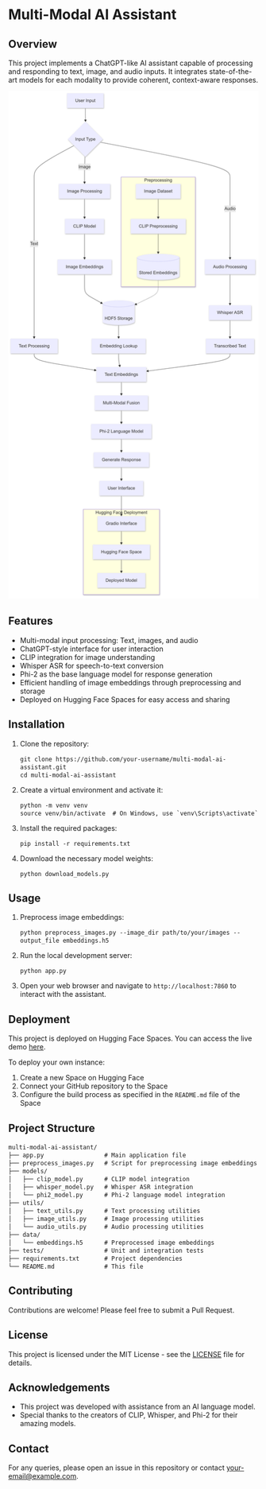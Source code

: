 # Multi-Modal AI Assistant

## Overview

This project implements a ChatGPT-like AI assistant capable of processing and responding to text, image, and audio inputs. It integrates state-of-the-art models for each modality to provide coherent, context-aware responses.

![Project Diagram](images/image1.png)

## Features

- Multi-modal input processing: Text, images, and audio
- ChatGPT-style interface for user interaction
- CLIP integration for image understanding
- Whisper ASR for speech-to-text conversion
- Phi-2 as the base language model for response generation
- Efficient handling of image embeddings through preprocessing and storage
- Deployed on Hugging Face Spaces for easy access and sharing

## Installation

1. Clone the repository:
   ```
   git clone https://github.com/your-username/multi-modal-ai-assistant.git
   cd multi-modal-ai-assistant
   ```

2. Create a virtual environment and activate it:
   ```
   python -m venv venv
   source venv/bin/activate  # On Windows, use `venv\Scripts\activate`
   ```

3. Install the required packages:
   ```
   pip install -r requirements.txt
   ```

4. Download the necessary model weights:
   ```
   python download_models.py
   ```

## Usage

1. Preprocess image embeddings:
   ```
   python preprocess_images.py --image_dir path/to/your/images --output_file embeddings.h5
   ```

2. Run the local development server:
   ```
   python app.py
   ```

3. Open your web browser and navigate to `http://localhost:7860` to interact with the assistant.

## Deployment

This project is deployed on Hugging Face Spaces. You can access the live demo [here](link_to_your_huggingface_space).

To deploy your own instance:

1. Create a new Space on Hugging Face
2. Connect your GitHub repository to the Space
3. Configure the build process as specified in the `README.md` file of the Space

## Project Structure

```
multi-modal-ai-assistant/
├── app.py                 # Main application file
├── preprocess_images.py   # Script for preprocessing image embeddings
├── models/
│   ├── clip_model.py      # CLIP model integration
│   ├── whisper_model.py   # Whisper ASR integration
│   └── phi2_model.py      # Phi-2 language model integration
├── utils/
│   ├── text_utils.py      # Text processing utilities
│   ├── image_utils.py     # Image processing utilities
│   └── audio_utils.py     # Audio processing utilities
├── data/
│   └── embeddings.h5      # Preprocessed image embeddings
├── tests/                 # Unit and integration tests
├── requirements.txt       # Project dependencies
└── README.md              # This file
```

## Contributing

Contributions are welcome! Please feel free to submit a Pull Request.

## License

This project is licensed under the MIT License - see the [LICENSE](LICENSE) file for details.

## Acknowledgements

- This project was developed with assistance from an AI language model.
- Special thanks to the creators of CLIP, Whisper, and Phi-2 for their amazing models.

## Contact

For any queries, please open an issue in this repository or contact [your-email@example.com](mailto:your-email@example.com).